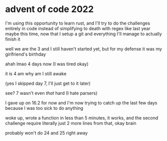 # advent of code 2022
I'm using this opportunity to learn rust, and I'll try to do the challenges entirely in code instead of simplifying to death with regex like last year
maybe this time, now that I setup a git and everything I'll manage to actually finish it

well we are the 3 and I still haven't started yet, but for my defense it was my girlfriend's birthday

ahah lmao 4 days now (I was tired okay)

it is 4 am why am I still awake

(yes I skipped day 7, I'll just get to it later)

see? 7 wasn't even *that* hard (I hate parsers)

I gave up on 16.2 for now and I'm now trying to catch up the last few days because I was too sick to do anything

woke up, wrote a function in less than 5 minutes, it works, and the second challenge require literally just 2 more lines from that, okay brain

probably won't do 24 and 25 right away
